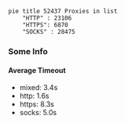 
```mermaid
pie title 52437 Proxies in list
    "HTTP" : 23106
    "HTTPS": 6870
    "SOCKS" : 28475
```

### Some Info
#### Average Timeout

- mixed: 3.4s
- http: 1.6s
- https: 8.3s
- socks: 5.0s
